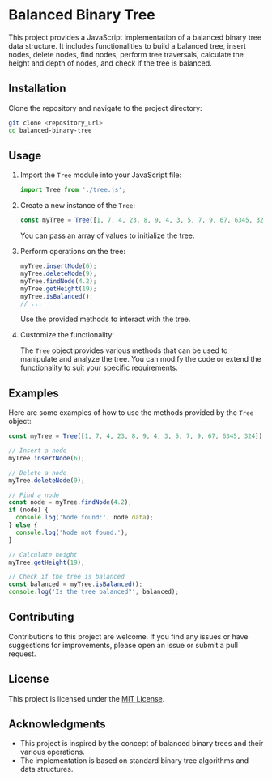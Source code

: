 # Balanced Binary Tree

This project provides a JavaScript implementation of a balanced binary tree data structure. It includes functionalities to build a balanced tree, insert nodes, delete nodes, find nodes, perform tree traversals, calculate the height and depth of nodes, and check if the tree is balanced.

## Installation

Clone the repository and navigate to the project directory:

```bash
git clone <repository_url>
cd balanced-binary-tree
```

## Usage

1. Import the `Tree` module into your JavaScript file:

   ```javascript
   import Tree from './tree.js';
   ```

2. Create a new instance of the `Tree`:

   ```javascript
   const myTree = Tree([1, 7, 4, 23, 8, 9, 4, 3, 5, 7, 9, 67, 6345, 324]);
   ```

   You can pass an array of values to initialize the tree.

3. Perform operations on the tree:

   ```javascript
   myTree.insertNode(6);
   myTree.deleteNode(9);
   myTree.findNode(4.2);
   myTree.getHeight(19);
   myTree.isBalanced();
   // ...
   ```

   Use the provided methods to interact with the tree.

4. Customize the functionality:

   The `Tree` object provides various methods that can be used to manipulate and analyze the tree. You can modify the code or extend the functionality to suit your specific requirements.

## Examples

Here are some examples of how to use the methods provided by the `Tree` object:

```javascript
const myTree = Tree([1, 7, 4, 23, 8, 9, 4, 3, 5, 7, 9, 67, 6345, 324]);

// Insert a node
myTree.insertNode(6);

// Delete a node
myTree.deleteNode(9);

// Find a node
const node = myTree.findNode(4.2);
if (node) {
  console.log('Node found:', node.data);
} else {
  console.log('Node not found.');
}

// Calculate height
myTree.getHeight(19);

// Check if the tree is balanced
const balanced = myTree.isBalanced();
console.log('Is the tree balanced?', balanced);
```

## Contributing

Contributions to this project are welcome. If you find any issues or have suggestions for improvements, please open an issue or submit a pull request.

## License

This project is licensed under the [MIT License](LICENSE).

## Acknowledgments

- This project is inspired by the concept of balanced binary trees and their various operations.
- The implementation is based on standard binary tree algorithms and data structures.
